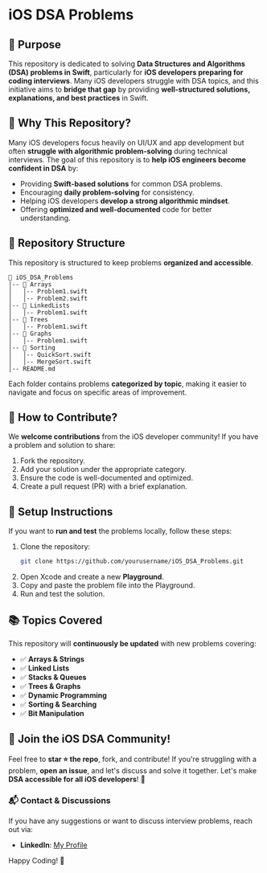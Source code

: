 # iOS DSA Problems

## 📌 Purpose
This repository is dedicated to solving **Data Structures and Algorithms (DSA) problems in Swift**, particularly for **iOS developers preparing for coding interviews**. Many iOS developers struggle with DSA topics, and this initiative aims to **bridge that gap** by providing **well-structured solutions, explanations, and best practices** in Swift.

## 🎯 Why This Repository?
Many iOS developers focus heavily on UI/UX and app development but often **struggle with algorithmic problem-solving** during technical interviews. The goal of this repository is to **help iOS engineers become confident in DSA** by:

- Providing **Swift-based solutions** for common DSA problems.
- Encouraging **daily problem-solving** for consistency.
- Helping iOS developers **develop a strong algorithmic mindset**.
- Offering **optimized and well-documented** code for better understanding.

## 📁 Repository Structure
This repository is structured to keep problems **organized and accessible**.

```
📂 iOS_DSA_Problems
│-- 📂 Arrays
│   │-- Problem1.swift
│   │-- Problem2.swift
│-- 📂 LinkedLists
│   │-- Problem1.swift
│-- 📂 Trees
│   │-- Problem1.swift
│-- 📂 Graphs
│   │-- Problem1.swift
│-- 📂 Sorting
│   │-- QuickSort.swift
│   │-- MergeSort.swift
│-- README.md
```

Each folder contains problems **categorized by topic**, making it easier to navigate and focus on specific areas of improvement.

## 🚀 How to Contribute?
We **welcome contributions** from the iOS developer community! If you have a problem and solution to share:

1. Fork the repository.
2. Add your solution under the appropriate category.
3. Ensure the code is well-documented and optimized.
4. Create a pull request (PR) with a brief explanation.

## 🔧 Setup Instructions
If you want to **run and test** the problems locally, follow these steps:

1. Clone the repository:
   ```bash
   git clone https://github.com/yourusername/iOS_DSA_Problems.git
   ```
2. Open Xcode and create a new **Playground**.
3. Copy and paste the problem file into the Playground.
4. Run and test the solution.

## 📚 Topics Covered
This repository will **continuously be updated** with new problems covering:
- ✅ **Arrays & Strings**
- ✅ **Linked Lists**
- ✅ **Stacks & Queues**
- ✅ **Trees & Graphs**
- ✅ **Dynamic Programming**
- ✅ **Sorting & Searching**
- ✅ **Bit Manipulation**

## 🤝 Join the iOS DSA Community!
Feel free to **star ⭐ the repo**, fork, and contribute! If you're struggling with a problem, **open an issue**, and let's discuss and solve it together. Let's make **DSA accessible for all iOS developers**! 🚀

### 📬 Contact & Discussions
If you have any suggestions or want to discuss interview problems, reach out via:
- **LinkedIn**: [My Profile](https://www.linkedin.com/in/shobhakar-tiwari/)

Happy Coding! 🚀

